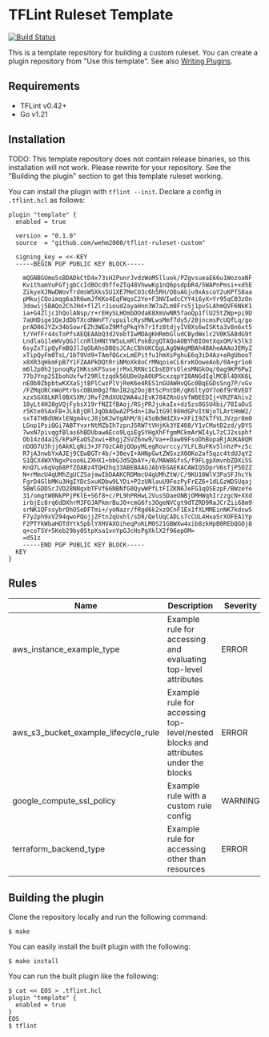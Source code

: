 # TFLint Ruleset Template
[![Build Status](https://github.com/terraform-linters/tflint-ruleset-template/workflows/build/badge.svg?branch=main)](https://github.com/terraform-linters/tflint-ruleset-template/actions)

This is a template repository for building a custom ruleset. You can create a plugin repository from "Use this template". See also [Writing Plugins](https://github.com/terraform-linters/tflint/blob/master/docs/developer-guide/plugins.md).

## Requirements

- TFLint v0.42+
- Go v1.21

## Installation

TODO: This template repository does not contain release binaries, so this installation will not work. Please rewrite for your repository. See the "Building the plugin" section to get this template ruleset working.

You can install the plugin with `tflint --init`. Declare a config in `.tflint.hcl` as follows:

```hcl
plugin "template" {
  enabled = true

  version = "0.1.0"
  source  = "github.com/wehm2000/tflint-ruleset-custom"

  signing_key = <<-KEY
  -----BEGIN PGP PUBLIC KEY BLOCK-----

    mQGNBGUmo5sBDADkCtD4x73sH2PunrJvdzWoMSlluok/PZgvsueaE66u1WozoaNF
    KvithamVuFGfjgbCcIdBOcdhffeZTq48VhwwKg1nQ6psdpbR4/5WAPnPmsi+xd5E
    ZikyeXJNwDWovTrdmsW5Xks5U1XE7MeCO3c6h5RH/O8uAGju9xAscoY2uKPfS8aa
    pMkujCQoimqg6a3R6wmJfKKo4EqFWqsC2Ye+F3NVIwdcCYY4i6yX+Yr95qC03zOn
    3dowij5BAQo2ChJHd+flZlrJioud2ayaHnn3W7aZLm8Frs5j1pvSLAhmQVF6NkK1
    ia+G4Zljc1hQolANsp/r+rEHySLHOmbDOdaK8XmVwNR5faoQp1flU25tZWp+pi9D
    7aUHDige1QeJdDbTXcdNWnFT/upuilcRysMWLwsMmf7dy5/20jncmsPcUQfLq/go
    prAD06JYZx34bSowrEZh3WEoZ9MfgPkqYh7r1fz8tdjyIV8Xs6wISKta3v8n6xt5
    t/YHfFr44sToPfsAEQEAAbQ3d2VobTIwMDAgKHRmbGludCBydWxlc2V0KSA8dG9t
    LndlaG1leWVyQGJlcnRlbHNtYW5uLmRlPokBzgQTAQoAOBYhBIOmtXqxOM/k5lk3
    6syZxTipQyFmBQJlJqObAhsDBQsJCAcCBhUKCQgLAgQWAgMBAh4BAheAAAoJEMyZ
    xTipQyFm0TsL/1bT9Vd9+TAmfQGcxLmEPitfu1hmXsPghuE6q3iD4Az+eRgUbooT
    x8XR3qHkmFpB7Y1FZAAPkDQtRriNMoXk8oCrMNqoieCL6rxKOoweAob/0A+gr1o6
    m6l2p0h2jpnoqRyIHKssKFSusejrMxLRRNc1CbsEDYsOlesMNGkOq/0ag9KP6PwI
    77bJYnp2SIbohUxfwf29Rltzqdk56UDeUpAOUP5cxzqpYI0ANGdIqlMCBl4DXK6L
    nE0b0ZbpbtwKXXaSjtBPlCwzPlVjReK6e4RES1nGUAWHvQGc0BqEGDsSng7P/vGv
    /FZMqURCnWoPtrbscOBUm0g2fNnIB2q2OojBtScPntDR/qK6ltyOY7o6f9rRVEDT
    xzxSGX8LKRl0BXSXM/JRvf2RdXUU2WA4uJEvK784ZRnUsVfWBEEDIj+VRZFAhiv2
    18yLt4H20gVQjFybsX19rfNZIfBAoj/RSjPRJjukaIx+dz5zs0GSU4bi/78IaOuS
    r5Kte0SAxFB+JLkBjQRlJqObAQwA2P5dn+18w1tG9l98HdGPvItNjoTLArtHmW2/
    sxT4THBdUWxlENgm4vcJ8jbK2wYgAhM/8j45oBdWdZXv+XFiI9ZkTfVLJVzpr8m0
    LGnp1PsiQGi7ABTYvxrNtMZbIh7zpnJ5RW7tVHjKk3YE408/Y1vCMatD2zd/yDYS
    7wxN7pivqgfBlas6hBDUbawAEco9LqiEgSYHgXhFfgmMCkmArWI4yL7zCJ2xsphf
    Ob14zd4a1S/kPaPEaOSZxwi+BhgjZSVZ6nw9/Va++Daw09FsoDhBopaRjAUKA0QM
    nDOD7U3hjj6AkKLqNi3+JF7OzCA0jQOpyMLegRovrccy/YLFLBuFKv5lnhzP+z5c
    R7jA3nwbYxAJEj9CEwBGTr4b/+30evI+AHNpGwtZWSxzX0OKo2af5qzc4tdUJqY2
    S1QCX4WXYNgxPsoo6LZXHX1+bbGJd5QbAY+/0/MAW8GfxS/f9FLgpXmvnbZDXi5S
    KnQ7Lv6qVq68PfZOABz4TQH2hq33ABEBAAGJAbYEGAEKACAWIQSDprV6sTjP5OZZ
    N+rMmcU4qUMhZgUCZSajmwIbDAAKCRDMmcU4qUMhZtW/C/9KU10WlV3PaSFJhcYk
    FgrD4GlbMKu3HgIYDcSxuKDbw9LYDi+P2zUNlauU9FezPyFrEZ6+1dLGzWDSUqaj
    5BWlGDDSrJVD28NNqxbTFVf66NBNfG0QywWPfLtFIZKN6JeFG1qQSEzpF/BWzeYe
    31/omgtW0NkPPjPKlE+S6f8+c/PL9hPRHwL2VusSDaeONBjOMHWqhIrzzgcN+XXd
    irbjEc8rq6dDXhrM3FOJAPkmrBuJ0+cmG6fs3OgeNVCgt9dTZRD9RaJCrZii68m9
    srNK1QFssybrDhOSeDFTmi+/yoNazr/fRgd6k2xzOCnF1Ex1fXLMMEinNK7kdsw5
    F7y2ph9xV294qwoPQojjZFtn2qUxhl/sD8/QelUqCADLs7cCUL4HxaSrXOFEA1Yp
    F2PTYkWbaHOTdYtk5pblYXHVAXOiheqPoKLM0S21GBWXw4xib8zkHpB0REbQGOj8
    q+coTSV+5Keb29by0StpXsa1vnYpGJcHsPgXklX2f96epOM=
    =d51z
    -----END PGP PUBLIC KEY BLOCK-----
  KEY
}
```

## Rules

|Name|Description|Severity|Enabled|Link|
| --- | --- | --- | --- | --- |
|aws_instance_example_type|Example rule for accessing and evaluating top-level attributes|ERROR|✔||
|aws_s3_bucket_example_lifecycle_rule|Example rule for accessing top-level/nested blocks and attributes under the blocks|ERROR|✔||
|google_compute_ssl_policy|Example rule with a custom rule config|WARNING|✔||
|terraform_backend_type|Example rule for accessing other than resources|ERROR|✔||

## Building the plugin

Clone the repository locally and run the following command:

```
$ make
```

You can easily install the built plugin with the following:

```
$ make install
```

You can run the built plugin like the following:

```
$ cat << EOS > .tflint.hcl
plugin "template" {
  enabled = true
}
EOS
$ tflint
```

